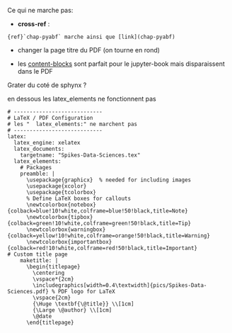 Ce qui ne marche pas:


- **cross-ref** :
```
{ref}`chap-pyabf` marche ainsi que [link](chap-pyabf)
```


- changer la page titre du PDF (on tourne en rond)

- les [content-blocks](https://jupyterbook.org/en/stable/content/content-blocks.html) sont parfait pour le jupyter-book mais disparaissent dans le PDF

Grater du coté de sphynx ?

en dessous les latex_elements ne fonctionnent pas
```
# ----------------------------
# LaTeX / PDF Configuration
# les "  latex_elements:" ne marchent pas
# ----------------------------
latex:
  latex_engine: xelatex
  latex_documents:
    targetname: "Spikes-Data-Sciences.tex"
  latex_elements:
    # Packages
    preamble: |
      \usepackage{graphicx}  % needed for including images
      \usepackage{xcolor}
      \usepackage{tcolorbox}
      % Define LaTeX boxes for callouts
      \newtcolorbox{notebox}{colback=blue!10!white,colframe=blue!50!black,title=Note}
      \newtcolorbox{tipbox}{colback=green!10!white,colframe=green!50!black,title=Tip}
      \newtcolorbox{warningbox}{colback=yellow!10!white,colframe=orange!50!black,title=Warning}
      \newtcolorbox{importantbox}{colback=red!10!white,colframe=red!50!black,title=Important}          # Custom title page
    maketitle: |
      \begin{titlepage}
        \centering
        \vspace*{2cm}
        \includegraphics[width=0.4\textwidth]{pics/Spikes-Data-Sciences.pdf} % PDF logo for LaTeX
        \vspace{2cm}
        {\Huge \textbf{\@title}} \\[1cm]
        {\Large \@author} \\[1cm]
        \@date
      \end{titlepage}

```
